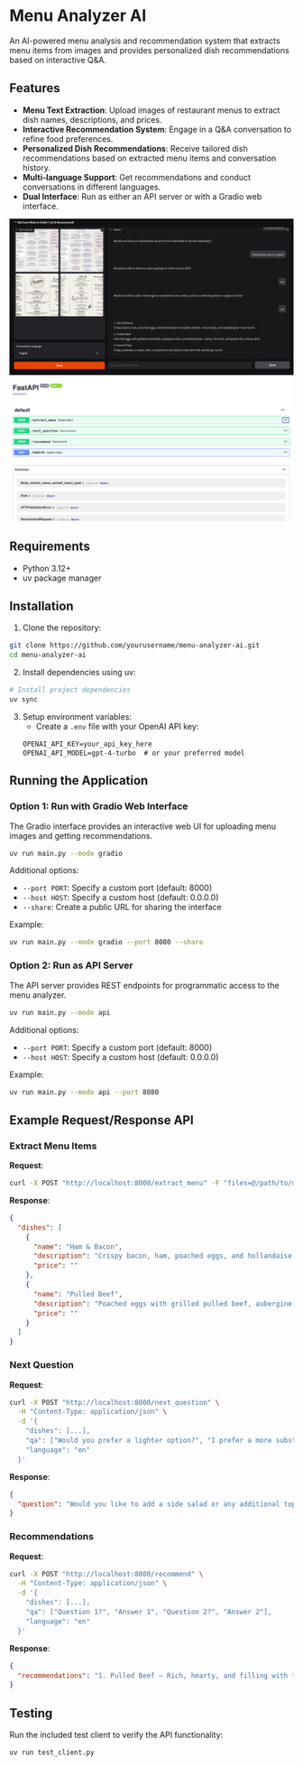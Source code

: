 # Menu Analyzer AI

An AI-powered menu analysis and recommendation system that extracts menu items from images and provides personalized dish recommendations based on interactive Q&A.

## Features

- **Menu Text Extraction**: Upload images of restaurant menus to extract dish names, descriptions, and prices.
- **Interactive Recommendation System**: Engage in a Q&A conversation to refine food preferences.
- **Personalized Dish Recommendations**: Receive tailored dish recommendations based on extracted menu items and conversation history.
- **Multi-language Support**: Get recommendations and conduct conversations in different languages.
- **Dual Interface**: Run as either an API server or with a Gradio web interface.


![MENU ANALYZER AI - Gradio UI](./images/gradio.png) 
![MENU ANALYZER AI - API SWAGGER](./images/swagger.png) 

## Requirements

- Python 3.12+
- uv package manager

## Installation

1. Clone the repository:

```bash
git clone https://github.com/yourusername/menu-analyzer-ai.git
cd menu-analyzer-ai
```

2. Install dependencies using uv:

```bash
# Install project dependencies
uv sync
```

3. Setup environment variables:
   - Create a `.env` file with your OpenAI API key:
   ```
   OPENAI_API_KEY=your_api_key_here
   OPENAI_API_MODEL=gpt-4-turbo  # or your preferred model
   ```

## Running the Application

### Option 1: Run with Gradio Web Interface

The Gradio interface provides an interactive web UI for uploading menu images and getting recommendations.

```bash
uv run main.py --mode gradio
```

Additional options:
- `--port PORT`: Specify a custom port (default: 8000)
- `--host HOST`: Specify a custom host (default: 0.0.0.0)
- `--share`: Create a public URL for sharing the interface

Example:
```bash
uv run main.py --mode gradio --port 8080 --share
```

### Option 2: Run as API Server

The API server provides REST endpoints for programmatic access to the menu analyzer.

```bash
uv run main.py --mode api
```

Additional options:
- `--port PORT`: Specify a custom port (default: 8000)
- `--host HOST`: Specify a custom host (default: 0.0.0.0)

Example:
```bash
uv run main.py --mode api --port 8080
```

## Example Request/Response API

### Extract Menu Items

**Request**:
```bash
curl -X POST "http://localhost:8000/extract_menu" -F "files=@/path/to/menu_image.jpg"
```

**Response**:
```json
{
  "dishes": [
    {
      "name": "Ham & Bacon",
      "description": "Crispy bacon, ham, poached eggs, and hollandaise on toasted challah—rich, hearty, and satisfying for meat lovers.",
      "price": ""
    },
    {
      "name": "Pulled Beef",
      "description": "Poached eggs with grilled pulled beef, aubergine-aioli, and hollandaise—meaty, flavorful, and perfect for a heavy dish.",
      "price": ""
    }
  ]
}
```

### Next Question

**Request**:
```bash
curl -X POST "http://localhost:8000/next_question" \
  -H "Content-Type: application/json" \
  -d '{
    "dishes": [...],
    "qa": ["Would you prefer a lighter option?", "I prefer a more substantial dish, I am quite hungry."],
    "language": "en"
  }'
```

**Response**:
```json
{
  "question": "Would you like to add a side salad or any additional toppings to your main dish?"
}
```

### Recommendations

**Request**:
```bash
curl -X POST "http://localhost:8000/recommend" \
  -H "Content-Type: application/json" \
  -d '{
    "dishes": [...],
    "qa": ["Question 1?", "Answer 1", "Question 2?", "Answer 2"],
    "language": "en"
  }'
```

**Response**:
```json
{
  "recommendations": "1. Pulled Beef – Rich, hearty, and filling with tender beef and poached eggs, perfect for a substantial meal.\n2. Ham & Bacon – Satisfying and hearty, featuring crispy bacon, ham, and hollandaise on challah, ideal for meat lovers.\n3. French Fries – Crispy, classic side that complements the main dishes, adding extra satisfaction for a hungry guest."
}
```

## Testing

Run the included test client to verify the API functionality:

```bash
uv run test_client.py
```
